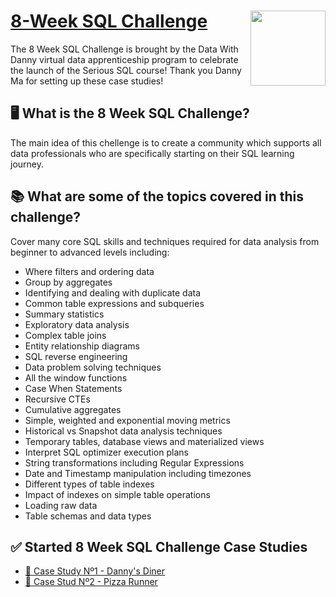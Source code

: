 # [8-Week SQL Challenge](https://8weeksqlchallenge.com) <img src="https://s3.amazonaws.com/thinkific-import/357412/n0nS0vA3RmOtzsH99jyf_Data_With_Danny_Round_Logo_png" align="right" width="120" />

The 8 Week SQL Challenge is brought by the Data With Danny virtual data apprenticeship program to celebrate the launch of the Serious SQL course! Thank you Danny Ma for setting up these case studies!

## 🖥️ What is the 8 Week SQL Challenge?

The main idea of this chellenge is to create a community which supports all data professionals who are specifically starting on their SQL learning journey.

## 📚 What are some of the topics covered in this challenge?

Cover many core SQL skills and techniques required for data analysis from beginner to advanced levels including:

- Where filters and ordering data
- Group by aggregates
- Identifying and dealing with duplicate data
- Common table expressions and subqueries
- Summary statistics
- Exploratory data analysis
- Complex table joins
- Entity relationship diagrams
- SQL reverse engineering
- Data problem solving techniques
- All the window functions
- Case When Statements
- Recursive CTEs
- Cumulative aggregates
- Simple, weighted and exponential moving metrics
- Historical vs Snapshot data analysis techniques
- Temporary tables, database views and materialized views
- Interpret SQL optimizer execution plans
- String transformations including Regular Expressions
- Date and Timestamp manipulation including timezones
- Different types of table indexes
- Impact of indexes on simple table operations
- Loading raw data
- Table schemas and data types

## ✅ Started 8 Week SQL Challenge Case Studies

- [🥗 Case Study Nº1 - Danny's Diner](#https://github.com/yogitadarade/8WeekSqlChallenge/tree/main/CaseStudy%201-Danny's%20Dinner)
- [🍕 Case Stud Nº2 - Pizza Runner](#)






